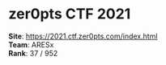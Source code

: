 # zer0pts CTF 2021

**Site**:  https://2021.ctf.zer0pts.com/index.html \
**Team**: ARESx \
**Rank**: 37 / 952
